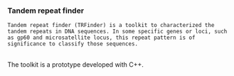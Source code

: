 ### Tandem repeat finder

	Tandem repeat finder (TRFinder) is a toolkit to characterized the tandem repeats in DNA sequences. In some specific genes or loci, such as gp60 and microsatellite locus, this repeat pattern is of significance to classify those sequences.
<br>
	The toolkit is a prototype developed with C++.
